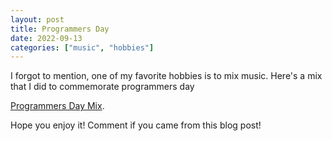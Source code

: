 ```yaml
---
layout: post
title: Programmers Day
date: 2022-09-13
categories: ["music", "hobbies"]
---
```


I forgot to mention, one of my favorite hobbies is to mix music. Here's a mix that I did to commemorate programmers day

[Programmers Day Mix](https://soundcloud.com/ricardo-arrobo-30700419/programmers-day?si=91e7622a20dd4840acd9c398e766d9f9&utm_source=clipboard&utm_medium=text&utm_campaign=social_sharing).


Hope you enjoy it! Comment if you came from this blog post!